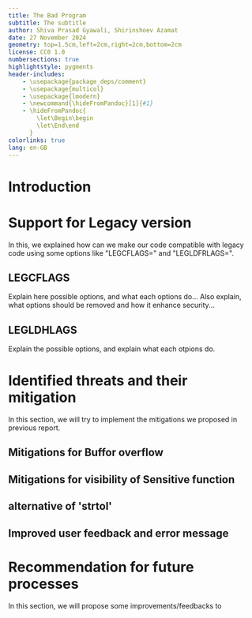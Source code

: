 ```yaml
---
title: The Bad Program
subtitle: The subtitle
author: Shiva Prasad Gyawali, Shirinshoev Azamat
date: 27 November 2024
geometry: top=1.5cm,left=2cm,right=2cm,bottom=2cm
license: CC0 1.0
numbersections: true
highlightstyle: pygments
header-includes:
    - \usepackage{package_deps/comment}
    - \usepackage{multicol}
    - \usepackage{lmodern}
    - \newcommand{\hideFromPandoc}[1]{#1}
    - \hideFromPandoc{
        \let\Begin\begin
        \let\End\end
      }
colorlinks: true
lang: en-GB
---
```


<!-- Remplacer 'en-GB' par 'fr' pour un document en français -->


# Introduction

# Support for Legacy version
In this, we explained how can we make our code compatible with legacy code using some options like "LEGCFLAGS=" and "LEGLDFRLAGS=".

## LEGCFLAGS

Explain here possible options, and what each options do...
Also explain, what options should be removed and how it enhance security...

## LEGLDHLAGS
Explain the possible options, and explain what each otpions do.

# Identified threats and their mitigation
In this section, we will try to implement the mitigations we proposed in previous report. 

## Mitigations for Buffor overflow

## Mitigations for visibility of Sensitive function

## alternative of 'strtol'

## Improved user feedback and error message


# Recommendation for future processes
In this section, we will propose some improvements/feedbacks to 




